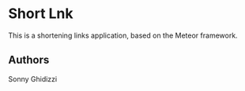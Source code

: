 # Short Lnk

This is a shortening links application, based on the Meteor framework.

## Authors

Sonny Ghidizzi
